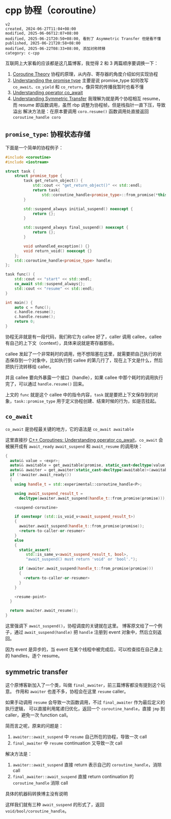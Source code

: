 # cpp 协程（coroutine）

```
v2
created, 2024-06-27T11:04+08:00
modified, 2025-06-06T12:07+08:00
modified, 2025-06-21T20:50+08:00, 看到了 Asymmetric Transfer 但是看不懂
published, 2025-06-21T20:58+08:00
modified, 2025-06-22T08:33+08:00, 添加对称转移
category: c-cpp
```

互联网上大家看的应该都是这几篇博客，我觉得 2 和 3 两篇顺序要调换一下：

1. [Coroutine Theory](https://lewissbaker.github.io/2017/09/25/coroutine-theory)
   协程的原理，从内存、寄存器的角度介绍如何实现协程
2. [Understanding the promise type](https://lewissbaker.github.io/2018/09/05/understanding-the-promise-type)
   主要是说 promise_type 如何改写 `co_await`、`co_yield` 和 `co_return`，像异常的传播我暂时也看不懂
3. [Understanding operator co_await](https://lewissbaker.github.io/2017/11/17/understanding-operator-co-await)
4. [Understanding Symmetric Transfer](https://lewissbaker.github.io/2017/09/25/coroutine-theory)
   我理解为就是两个协程相互 resume，而 resume 即函数调用，虽然 rbp 调整为协程帧，但是栈指针一直下压，导致溢出
   解决方法是：在原本要调用 `coro.resume()` 函数调用处直接返回 `coroutine_handle coro`

## `promise_type`: 协程状态存储

下面是一个简单的协程例子：

```cpp
#include <coroutine>
#include <iostream>

struct task {
    struct promise_type {
        task get_return_object() {
            std::cout << "get_return_object()" << std::endl;
            return task{
                std::coroutine_handle<promise_type>::from_promise(*this)};
        }

        std::suspend_always initial_suspend() noexcept {
            return {};
        }

        std::suspend_always final_suspend() noexcept {
            return {};
        }

        void unhandled_exception() {}
        void return_void() noexcept {}
    };
    std::coroutine_handle<promise_type> handle;
};

task func() {
    std::cout << "start" << std::endl;
    co_await std::suspend_always{};
    std::cout << "resume" << std::endl;
}

int main() {
    auto c = func();
    c.handle.resume();
    c.handle.resume();
    return 0;
}
```

协程无非就是有一段代码，我们称它为 callee 好了，caller 调用 callee，callee 有自己的上下文（context），具体来说就是寄存器那些。

callee 发起了一个非常耗时的调用，他不想阻塞在这里，就需要把自己执行的状态保存到一个对象中，比如执行到 callee 的第几行了，现在上下文是什么，然后把执行流转移给 caller。

并且 callee 要向外暴露一个接口（handle），如果 callee 中那个耗时的调用执行完了，可以通过 `handle.resume()` 回来。

上文的 `func` 就是这个 callee 中的指令内容，`task` 就是要把上下文保存到的对象，`task::promise_type` 用于定义协程创建、结束时候的行为，如是否挂起。

## `co_await`

`co_await` 是协程最关键的地方，它的语法是 `co_await awaitable`

这里直接抄 [C++ Coroutines: Understanding operator co_await](https://lewissbaker.github.io/2017/11/17/understanding-operator-co-await)，`co_await` 会被展开成有 `await_ready` `await_suspend` 和 `await_resume` 的调用块：

```cpp
{
  auto&& value = <expr>;
  auto&& awaitable = get_awaitable(promise, static_cast<decltype(value)>(value));
  auto&& awaiter = get_awaiter(static_cast<decltype(awaitable)>(awaitable));
  if (!awaiter.await_ready())
  {
    using handle_t = std::experimental::coroutine_handle<P>;

    using await_suspend_result_t =
      decltype(awaiter.await_suspend(handle_t::from_promise(promise)));

    <suspend-coroutine>

    if constexpr (std::is_void_v<await_suspend_result_t>)
    {
      awaiter.await_suspend(handle_t::from_promise(promise));
      <return-to-caller-or-resumer>
    }
    else
    {
      static_assert(
         std::is_same_v<await_suspend_result_t, bool>,
         "await_suspend() must return 'void' or 'bool'.");

      if (awaiter.await_suspend(handle_t::from_promise(promise)))
      {
        <return-to-caller-or-resumer>
      }
    }

    <resume-point>
  }

  return awaiter.await_resume();
}
```

这里强调下 `await_suspend()`，协程调度的关键就在这里。
博客原文给了一个例子，通过 `await_suspend(handle)` 把 `handle` 注册到 event 对象中，然后立刻返回。

因为 event 是异步的，当 event 在某个线程中被完成后，可以检查挂在自己身上的 handles，逐个 resume。

## symmetric transfer

这个原博客新加入了一个类，叫做 `final_awaiter`，前三篇博客都没有提到这个玩意。
作用和 `awaiter` 也差不多，协程会在这里 `resume` caller。

如果手动调用 `resume` 会导致一次函数调用，不过 `final_awaiter` 作为最后定义的执行逻辑，
可以直接利用尾递归优化，返回一个 `coroutine_handle`，直接 `jmp` 到 caller，避免一次 function call。

简而言之呢，原来的问题是：

1. `awaiter::await_suspend` 中 `resume` 自己所在的协程，导致一次 call
2. `final_awaiter` 中 `resume` continuation 又导致一次 call

解决方法是：

1. `awaiter::await_suspend` 直接 return 表示自己的 `coroutine_handle`，消除 call
2. `final_awaiter::await_suspend` 直接 return continuation 的 `coroutine_handle` 消除 call

具体的机器码转换博主没有说明

这样我们就有三种 `await_suspend` 的形式了，返回 `void/bool/coroutine_handle`。
